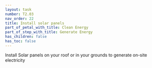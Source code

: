 ```yaml
---
layout: task
number: T2.03
nav_order: 22
title: Install solar panels
part_of_petal_with_title: Clean Energy
part_of_step_with_title: Generate Energy
has_children: false
has_toc: false
---
```


Install Solar panels on your roof or in your grounds to generate on-site electricity 
